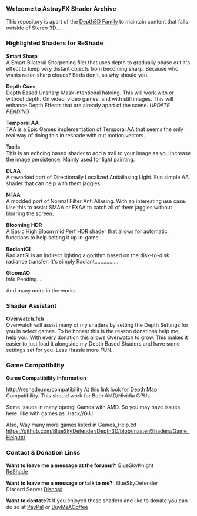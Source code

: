 ### **Welcome to AstrayFX Shader Archive**
This repository is apart of the [Depth3D Family](https://github.com/BlueSkyDefender/Depth3D) to maintain content that falls outside of Stereo 3D....

### Highlighted Shaders for ReShade 
**Smart Sharp**<br />
A Smart Bilateral Sharpening filer that uses depth to gradually phase out it's effect to keep very distant objects from becoming sharp.
Because who wants razor-sharp clouds? Birds don't, so why should you.

**Depth Cues**<br />
Depth Based Unsharp Mask intentional haloing. This will work with or without depth. On video, video games, and with still images.
This will enhance Depth Effects that are already apart of the scene. *UPDATE PENDING*

**Temporal AA**<br />
TAA is a Epic Games implementation of Temporal AA that seems the only real way of doing this in reshade with out motion vectors.

**Trails**<br />
This is an echoing based shader to add a trail to your image as you increase the image persistence. Mainly used for light painting.

**DLAA**<br />
A reworked port of Directionally Localized Antialiasing Light. Fun simple AA shader that can help with them jaggies .

**NFAA**<br />
A modded port of Normal Filter Anti Aliasing. With an interesting use case. Use this to assist SMAA or FXAA to catch all of them jaggies without blurring the screen.

**Blooming HDR**<br />
A Basic High Bloom mid Perf HDR shader that allows for automatic functions to help setting it up in-game.

**RadiantGI**<br />
RadiantGI is an indirect lighting algorithm based on the disk-to-disk radiance transfer. It's simply Radiant................

**GloomAO**<br />
Info Pending....

And many more in the works.

### Shader Assistant
**Overwatch.fxh**<br />
Overwatch will assist many of my shaders by setting the Depth Settings for you in select games. To be honest this is the reason donations help me, help you. With every donation this allows Overwatch to grow. This makes it easier to just load it alongside my Depth
Based Shaders and have some settings set for you. Less Hassle more FUN.

### Game Compatibility
**Game Compatibility Information**

http://reshade.me/compatibility
At this link look for Depth Map Compatibility.
This should work for Both AMD/Nividia GPUs.

Some issues in many opengl Games with AMD. So you may have issues here.
like with games as .Hack//G.U.

Also, Way many more games listed in Games_Help.txt<br /> 
https://github.com/BlueSkyDefender/Depth3D/blob/master/Shaders/Game_Help.txt<br />

### Contact & Donation Links

**Want to leave me a message at the forums?:** BlueSkyKnight<br />
[ReShade](https://reshade.me/forum/shader-presentation/2128-sidebyside-3d-depth-map-based-stereoscopic-shader)<br />

**Want to leave me a message or talk to me?:** BlueSkyDefender<br />
Discord Server [Discord](https://discord.gg/W2f7YhX)<br />

**Want to dontate?:**
If you enjoyed these shaders and like to donate you can do so at [PayPal](https://paypal.me/BlueSkyDefender) or [BuyMeACoffee](https://www.buymeacoffee.com/BlueSkyDefender)
